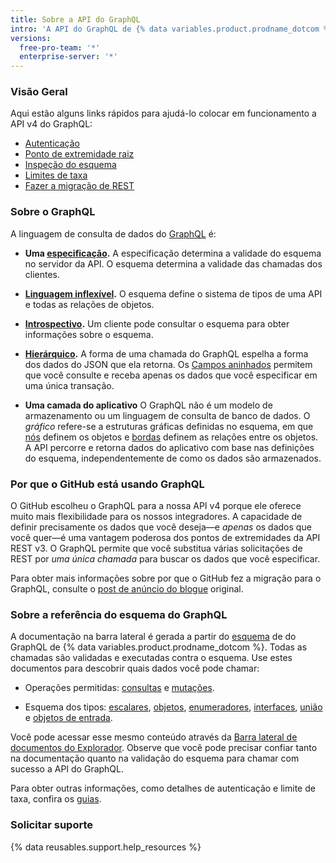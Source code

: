 ```yaml
---
title: Sobre a API do GraphQL
intro: 'A API do GraphQL de {% data variables.product.prodname_dotcom %} oferece flexibilidade e a capacidade de definir precisamente os dados que você deseja buscar.'
versions:
  free-pro-team: '*'
  enterprise-server: '*'
---
```


### Visão Geral

Aqui estão alguns links rápidos para ajudá-lo colocar em funcionamento a API v4 do GraphQL:

* [Autenticação](/v4/guides/forming-calls/#authenticating-with-graphql)
* [Ponto de extremidade raiz](/v4/guides/forming-calls/#the-graphql-endpoint)
* [Inspeção do esquema](/v4/guides/intro-to-graphql/#discovering-the-graphql-api)
* [Limites de taxa](/v4/guides/resource-limitations/)
* [Fazer a migração de REST](/v4/guides/migrating-from-rest)

### Sobre o GraphQL

A linguagem de consulta de dados do [GraphQL](https://graphql.github.io/) é:

* **Uma [especificação](https://graphql.github.io/graphql-spec/June2018/).** A especificação determina a validade do esquema [](/v4/guides/intro-to-graphql#schema) no servidor da API. O esquema determina a validade das chamadas dos clientes.

* **[Linguagem inflexível](#about-the-graphql-schema-reference).** O esquema define o sistema de tipos de uma API e todas as relações de objetos.

* **[Introspectivo](/v4/guides/intro-to-graphql#discovering-the-graphql-api).** Um cliente pode consultar o esquema para obter informações sobre o esquema.

* **[Hierárquico](/v4/guides/forming-calls).** A forma de uma chamada do GraphQL espelha a forma dos dados do JSON que ela retorna. Os [Campos aninhados](/v4/guides/migrating-from-rest/#example-nesting) permitem que você consulte e receba apenas os dados que você especificar em uma única transação.

* **Uma camada do aplicativo** O GraphQL não é um modelo de armazenamento ou um linguagem de consulta de banco de dados. O _gráfico_ refere-se a estruturas gráficas definidas no esquema, em que [nós](/v4/guides/intro-to-graphql#node) definem os objetos e [bordas](/v4/guides/intro-to-graphql#edge) definem as relações entre os objetos. A API percorre e retorna dados do aplicativo com base nas definições do esquema, independentemente de como os dados são armazenados.

### Por que o GitHub está usando GraphQL

O GitHub escolheu o GraphQL para a nossa API v4 porque ele oferece muito mais flexibilidade para os nossos integradores. A capacidade de definir precisamente os dados que você deseja&mdash;e _apenas_ os dados que você quer&mdash;é uma vantagem poderosa dos pontos de extremidades da API REST v3. O GraphQL permite que você substitua várias solicitações de REST por _uma única chamada_ para buscar os dados que você especificar.

Para obter mais informações sobre por que o GitHub fez a migração para o GraphQL, consulte o [post de anúncio do blogue](https://githubengineering.com/the-github-graphql-api/) original.

### Sobre a referência do esquema do GraphQL

A documentação na barra lateral é gerada a partir do [esquema](/v4/guides/intro-to-graphql/#discovering-the-graphql-api) de do GraphQL de {% data variables.product.prodname_dotcom %}. Todas as chamadas são validadas e executadas contra o esquema. Use estes documentos para descobrir quais dados você pode chamar:

* Operações permitidas: [consultas](/v4/query) e [mutações](/v4/mutation).

* Esquema dos tipos: [escalares](/v4/scalar), [objetos](/v4/object), [enumeradores](/v4/enum), [interfaces](/v4/interface), [união](/v4/union) e [objetos de entrada](/v4/input_object).

Você pode acessar esse mesmo conteúdo através da [Barra lateral de documentos do Explorador](/v4/guides/using-the-explorer#accessing-the-sidebar-docs). Observe que você pode precisar confiar tanto na documentação quanto na validação do esquema para chamar com sucesso a API do GraphQL.

Para obter outras informações, como detalhes de autenticação e limite de taxa, confira os [guias](/v4/guides).

### Solicitar suporte

{% data reusables.support.help_resources %}
